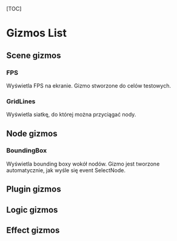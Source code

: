 [TOC]

# Gizmos List
## Scene gizmos

### FPS

Wyświetla FPS na ekranie. Gizmo stworzone do celów testowych.

### GridLines

Wyświetla siatkę, do której można przyciągać nody.

## Node gizmos

### BoundingBox

Wyświetla bounding boxy wokół nodów. Gizmo jest tworzone automatycznie, jak wyśle się event SelectNode.

## Plugin gizmos

## Logic gizmos

## Effect gizmos